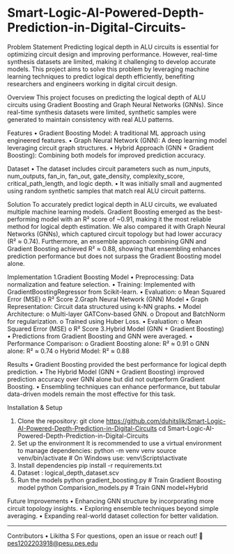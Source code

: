 # Smart-Logic-AI-Powered-Depth-Prediction-in-Digital-Circuits-


Problem Statement
Predicting logical depth in ALU circuits is essential for optimizing circuit design and improving performance. However, real-time synthesis datasets are limited, making it challenging to develop accurate models. This project aims to solve this problem by leveraging machine learning techniques to predict logical depth efficiently, benefiting researchers and engineers working in digital circuit design.

Overview
This project focuses on predicting the logical depth of ALU circuits using Gradient Boosting and Graph Neural Networks (GNNs). Since real-time synthesis datasets were limited, synthetic samples were generated to maintain consistency with real ALU patterns.

Features
•	Gradient Boosting Model: A traditional ML approach using engineered features.
•	Graph Neural Network (GNN): A deep learning model leveraging circuit graph structures.
•	Hybrid Approach (GNN + Gradient Boosting): Combining both models for improved prediction accuracy.

Dataset
•	The dataset includes circuit parameters such as num_inputs, num_outputs, fan_in, fan_out, gate_density, complexity_score, critical_path_length, and logic depth.
•	It was initially small and augmented using random synthetic samples that match real ALU circuit patterns.

Solution
To accurately predict logical depth in ALU circuits, we evaluated multiple machine learning models. Gradient Boosting emerged as the best-performing model with an R² score of ~0.91, making it the most reliable method for logical depth estimation. We also compared it with Graph Neural Networks (GNNs), which captured circuit topology but had lower accuracy (R² ≈ 0.74). Furthermore, an ensemble approach combining GNN and Gradient Boosting achieved R² ≈ 0.88, showing that ensembling enhances prediction performance but does not surpass the Gradient Boosting model alone.

Implementation
1️.Gradient Boosting Model
•	Preprocessing: Data normalization and feature selection.
•	Training: Implemented with GradientBoostingRegressor from Scikit-learn.
•	Evaluation: 
  o	Mean Squared Error (MSE)
  o	R² Score
2️.Graph Neural Network (GNN) Model
•	Graph Representation: Circuit data structured using k-NN graphs.
•	Model Architecture: 
  o	Multi-layer GATConv-based GNN.
  o	Dropout and BatchNorm for regularization.
  o	Trained using Huber Loss.
•	Evaluation: 
  o	Mean Squared Error (MSE)
  o	R² Score
3️.Hybrid Model (GNN + Gradient Boosting)
•	Predictions from Gradient Boosting and GNN were averaged.
•	Performance Comparison: 
  o	Gradient Boosting alone: R² ≈ 0.91
  o	GNN alone: R² ≈ 0.74
  o	Hybrid Model: R² ≈ 0.88
  
Results
•	Gradient Boosting provided the best performance for logical depth prediction.
•	The Hybrid Model (GNN + Gradient Boosting) improved prediction accuracy over GNN alone but did not outperform Gradient Boosting.
•	Ensembling techniques can enhance performance, but tabular data-driven models remain the most effective for this task.

Installation & Setup
1. Clone the repository:
git clone https://github.com/duhitslik/Smart-Logic-AI-Powered-Depth-Prediction-in-Digital-Circuits
cd Smart-Logic-AI-Powered-Depth-Prediction-in-Digital-Circuits
2. Set up the environment
It is recommended to use a virtual environment to manage dependencies:
python -m venv venv
source venv/bin/activate  # On Windows use: venv\Scripts\activate
3. Install dependencies
pip install -r requirements.txt
4. Dataset : logical_depth_dataset.scv
5. Run the models
python gradient_boosting.py  # Train Gradient Boosting model
python Comparision_models.py  # Train GNN model+Hybrid

Future Improvements
•	Enhancing GNN structure by incorporating more circuit topology insights.
•	Exploring ensemble techniques beyond simple averaging.
•	Expanding real-world dataset collection for better validation.
________________________________________
Contributors
•	Likitha S
For questions, open an issue or reach out! 📩
pes1202203918@pesu.pes.edu


